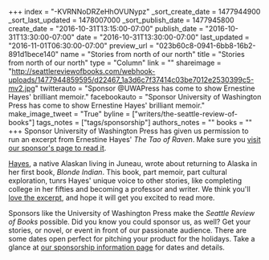+++
index = "-KVRNNoDRZeHhOVUNypz"
_sort_create_date = 1477944900
_sort_last_updated = 1478007000
_sort_publish_date = 1477945800
create_date = "2016-10-31T13:15:00-07:00"
publish_date = "2016-10-31T13:30:00-07:00"
date = "2016-10-31T13:30:00-07:00"
last_updated = "2016-11-01T06:30:00-07:00"
preview_url = "023b60c8-0941-6bb8-16b2-891d1bece140"
name = "Stories from north of our north"
title = "Stories from north of our north"
type = "Column"
link = ""
shareimage = "http://seattlereviewofbooks.com/webhook-uploads/1477944859595/d22467_1a3d6c7f37414c03be7012e2530399c5-mv2.jpg"
twitterauto = "Sponsor @UWAPress has come to show Ernestine Hayes' brilliant memoir."
facebookauto = "Sponsor University of Washington Press has come to show Ernestine Hayes' brilliant memoir."
make_image_tweet = "True"
byline = ["writers/the-seattle-review-of-books"]
tags_notes = ["tags/sponsorship"]
authors_notes = ""
books = ""
+++
Sponsor University of Washington Press has given us permission to run an excerpt from Ernestine Hayes' _The Tao of Raven_. Make sure you [visit our sponsor's page to read it](http://www.seattlereviewofbooks.com/sponsorships).

[Hayes](http://www.ernestinehayes.com/), a native Alaskan living in Juneau, wrote about returning to Alaska in her first book, _Blonde Indian_. This book, part memoir, part cultural exploration, tunrs Hayes' unique voice to other stories, like completing college in her fifties and becoming a professor and writer. We think you'll [love the excerpt](http://www.seattlereviewofbooks.com/sponsorships), and hope it will get you excited to read more. 

Sponsors like the University of Washington Press make the _Seattle Review of Books_ possible. Did you know you could sponsor us, as well? Get your stories, or novel, or event in front of our passionate audience. There are some dates open perfect for pitching your product for the holidays. Take a glance at [our sponsorship information page](http://seattlereviewofbooks.com/sponsor/) for dates and details.